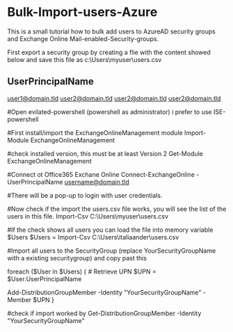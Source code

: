 # Bulk-Import-users-Azure
This is a small tutorial how to bulk add users to AzureAD security groups and Exchange Online Mail-enabled-Security-groups.

First export a security group by creating a flie with the content showed below and save this file as c:\Users\myuser\users.csv
 

UserPrincipalName
-----------------
user1@domain.tld
user2@domain.tld
user2@domain.tld
user2@domain.tld


#Open evilated-powershell (powershell as administrator) i prefer to use ISE-powershell

#First install/import the ExchangeOnlineManagement module
Import-Module ExchangeOnlineManagement

#check installed version, this must be at least Version 2
Get-Module ExchangeOnlineManagement


#Connect ot Office365 Exchane Online
Connect-ExchangeOnline -UserPrincipalName username@domain.tld

#There will be a pop-up to login with user credentials.

#Now check if the import the users.csv file works, you will see the list of the users in this file.
Import-Csv C:\Users\myuser\users.csv

#If the check shows all users you can load the file into memory variable $Users
$Users = Import-Csv  C:\Users\italiaander\users.csv


#Import all users to the SecurityGroup (replace YourSecurityGroupName with a existing securitygroup) and copy past this

foreach ($User in $Users) {
    # Retrieve UPN
    $UPN = $User.UserPrincipalName


   
   Add-DistributionGroupMember -Identity "YourSecurityGroupName" -Member $UPN
   }








#check if import worked by
Get-DistributionGroupMember -Identity "YourSecurityGroupName"

